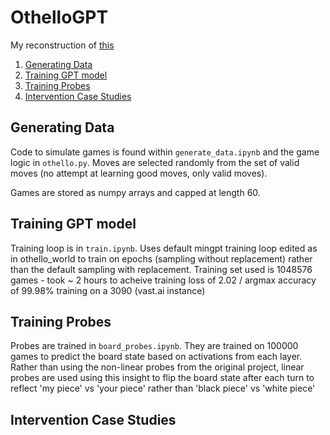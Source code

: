 # OthelloGPT

My reconstruction of [this](https://github.com/likenneth/othello_world)

1. [Generating Data](#generating-data)
2. [Training GPT model](#training-gpt-model)
3. [Training Probes](#training-probes)
4. [Intervention Case Studies](#intervention-case-studies)

## Generating Data

Code to simulate games is found within `generate_data.ipynb` and the game logic in `othello.py`. Moves are selected randomly from the set of valid moves (no attempt at learning good moves, only valid moves).

Games are stored as numpy arrays and capped at length $60$.

## Training GPT model

Training loop is in `train.ipynb`. Uses default mingpt training loop edited as in othello_world to train on epochs (sampling without replacement) rather than the default sampling with replacement. Training set used is 1048576 games - took ~ 2 hours to acheive training loss of 2.02 / argmax accuracy of 99.98% training on a 3090 (vast.ai instance)

## Training Probes

Probes are trained in `board_probes.ipynb`. They are trained on 100000 games to predict the board state based on activations from each layer. Rather than using the non-linear probes from the original project, linear probes are used using this insight to flip the board state after each turn to reflect 'my piece' vs 'your piece' rather than 'black piece' vs 'white piece'

## Intervention Case Studies
